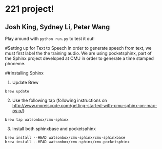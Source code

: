 # 221 project! 
## Josh King, Sydney Li, Peter Wang

Play around with `python run.py` to test it out! 

#Setting up for Text to Speech
In order to generate speech from text, we must first label the the training audio. 
We are using pocketsphinx, part of the Sphinx project developed at CMU in order to generate a time stamped phoneme. 

##Installing Sphinx
1. Update Brew 
```
brew update
```
2. Use the following tap (following instructions on http://www.moreiscode.com/getting-started-with-cmu-sphinx-on-mac-os-x/)
```
brew tap watsonbox/cmu-sphinx
```
3. Install both sphinxbase and pocketsphinx
```
brew install --HEAD watsonbox/cmu-sphinx/cmu-sphinxbase
brew install --HEAD watsonbox/cmu-sphinx/cmu-pocketsphinx
```
